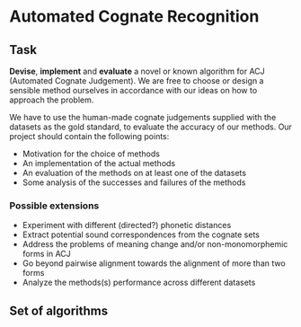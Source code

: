 # Automated Cognate Recognition

## Task

**Devise**,  **implement** and **evaluate** a novel or known algorithm for ACJ (Automated
Cognate Judgement). We are free to choose or design a sensible method ourselves
in accordance with our ideas on how to approach the problem. 

We have to use the human-made cognate judgements supplied with the datasets as
the gold standard, to evaluate the accuracy of our methods. Our project should
contain the following points:

* Motivation for the choice of methods
* An implementation of the actual methods
* An evaluation of the methods on at least one of the datasets
* Some analysis of the successes and failures of the methods

### Possible extensions

* Experiment with different (directed?) phonetic distances
* Extract potential sound correspondences from the cognate sets
* Address the problems of meaning change and/or non-monomorphemic forms in ACJ
* Go beyond pairwise alignment towards the alignment of more than two forms
* Analyze the methods(s) performance across different datasets

## Set of algorithms

